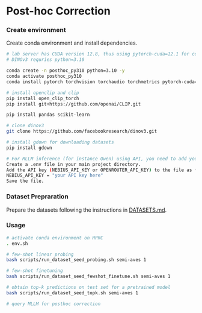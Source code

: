 # Post-hoc Correction



### Create environment

Create conda environment and install dependencies.

```bash
# lab server has CUDA version 12.8, thus using pytorch-cuda=12.1 for compatibility
# DINOv3 requries python=3.10

conda create -n posthoc_py310 python=3.10 -y
conda activate posthoc_py310
conda install pytorch torchvision torchaudio torchmetrics pytorch-cuda=12.1 -c pytorch -c nvidia

# install openclip and clip
pip install open_clip_torch
pip install git+https://github.com/openai/CLIP.git

pip install pandas scikit-learn 

# clone dinov3
git clone https://github.com/facebookresearch/dinov3.git

# install gdown for downloading datasets
pip install gdown

# For MLLM inference (for instance Qwen) using API, you need to add your API key to a .env file.
Create a .env file in your main project directory.
Add the API key (NEBIUS_API_KEY or OPENROUTER_API_KEY) to the file as follows (this is an example):
NEBIUS_API_KEY = "your API key here"
Save the file.

```

### Dataset Prepraration

Prepare the datasets following the instructions in [DATASETS.md](./DATASETS.md).

### Usage

```bash
# activate conda environment on HPRC
. env.sh

# few-shot linear probing
bash scripts/run_dataset_seed_probing.sh semi-aves 1

# few-shot finetuning
bash scripts/run_dataset_seed_fewshot_finetune.sh semi-aves 1

# obtain top-k predictions on test set for a pretrained model
bash scripts/run_dataset_seed_topk.sh semi-aves 1

# query MLLM for posthoc correction


```
